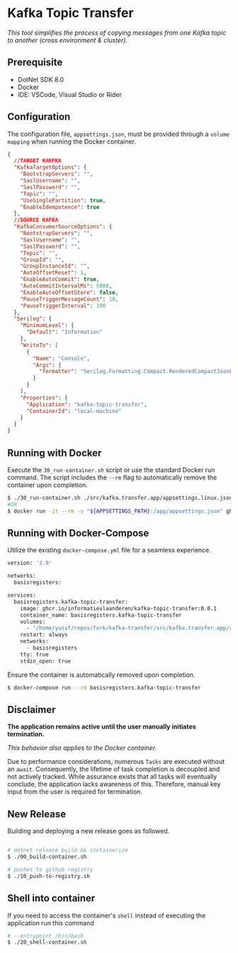 # Kafka Topic Transfer

*This tool simplifies the process of copying messages from one Kafka topic to another (cross environment & cluster).*

## Prerequisite
  - DotNet SDK 8.0
  - Docker
  - IDE: VSCode, Visual Studio or Rider

## Configuration

The configuration file, `appsettings.json`, must be provided through a `volume mapping` when running the Docker container.

```json
{
  //TARGET KAKFKA
  "KafkaTargetOptions": {
    "BootstrapServers": "",
    "SaslUsername": "",
    "SaslPassword": "",
    "Topic": "",
    "UseSinglePartition": true,
    "EnableIdempotence": true
  },
  //SOURCE KAFKA
  "KafkaConsumerSourceOptions": {
    "BootstrapServers": "",
    "SaslUsername": "",
    "SaslPassword": "",
    "Topic": "",
    "GroupId": "",
    "GroupInstanceId": "",
    "AutoOffsetReset": 1,
    "EnableAutoCommit": true,
    "AutoCommitIntervalMs": 5000,
    "EnableAutoOffsetStore": false,
    "PauseTriggerMessageCount": 10,
    "PauseTriggerInterval": 100
  },
  "Serilog": {
    "MinimumLevel": {
      "Default": "Information"
    },
    "WriteTo": [
      {
        "Name": "Console",
        "Args": {
          "formatter": "Serilog.Formatting.Compact.RenderedCompactJsonFormatter, Serilog.Formatting.Compact"
        }
      }
    ],
    "Properties": {
      "Application": "kafka-topic-transfer",
      "ContainerId": "local-machine"
    }
  }
}
```


## Running with Docker

Execute the `30_run-container.sh` script or use the standard Docker run command. The script includes the `--rm` flag to automatically remove the container upon completion.

```sh
$ ./30_run-container.sh ./src/kafka.transfer.app/appsettings.linux.json
#OR
$ docker run -it --rm -v "${APPSETTINGS_PATH}:/app/appsettings.json" ghcr.io/informatievlaanderen/kafka-topic-transfer:0.0.1
```

## Running with Docker-Compose


Utilize the existing `docker-compose.yml` file for a seamless experience.

```sh
version: '3.9'

networks:
  basisregisters:

services:
  basisregisters.kafka-topic-transfer:
    image: ghcr.io/informatievlaanderen/kafka-topic-transfer:0.0.1
    container_name: basisregisters.kafka-topic-transfer
    volumes:
      - "/home/yusuf/repos/fork/kafka-transfer/src/kafka.transfer.app/appsettings.linux.json:/app/appsettings.json"
    restart: always
    networks:
      - basisregisters
    tty: true
    stdin_open: true
```

Ensure the container is automatically removed upon completion.

```sh 
$ docker-compose run --rm basisregisters.kafka-topic-transfer
```

## Disclaimer

**The application remains active until the user manually initiates termination.**

*This behavior also applies to the Docker container.*

Due to performance considerations, numerous `Tasks` are executed without an `await`. Consequently, the lifetime of task completion is decoupled and not actively tracked. While assurance exists that all tasks will eventually conclude, the application lacks awareness of this. Therefore, manual key input from the user is required for termination.


## New Release

Building and deploying a new release goes as followed.

```sh

# dotnet release build && containerize
$ ./00_build-container.sh

# pushes to github registry
$ ./10_push-to-registry.sh

```

## Shell into container

If you need to access the container's `shell` instead of executing the application run this command

```sh
# --entrypoint /bin/bash
$ ./20_shell-container.sh
```
